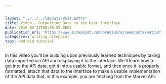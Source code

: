 ```yaml
---


layout: "../../../layouts/Post.astro"
title: Video - Outputting Data to the User Interface
date: 2016-02-12T00:00:00.000Z
publication_url: 'https://www.sitepoint.com/premium/screencasts/outputting-data-to-your-android-app-s-user-interface'
categories: writing sitepoint
tags: android tutorial
---
```


In this video you'll be building upon previously learned techniques by taking data imported via API and displaying it to the interface. We'll learn how to get into the API data, get it into a usable format, and then once it is properly formatted, attach that data to the interface to make a usable implementation of the API data that, in this example, you are fetching from the Marvel API.
